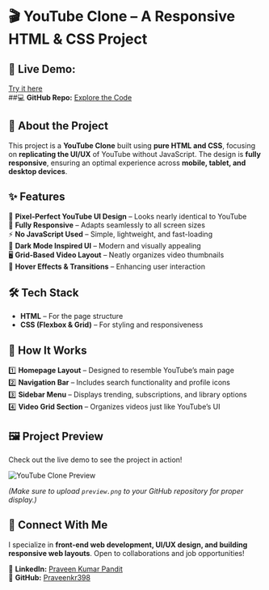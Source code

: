 # 🎬 YouTube Clone – A Responsive HTML & CSS Project  

## 🔗 **Live Demo:**  
[Try it here](https://praveenkr398.github.io/YoutubeClone/)  
##💻 **GitHub Repo:**
[Explore the Code](https://github.com/Praveenkr398/YoutubeClone)  



## 🚀 About the Project  
This project is a **YouTube Clone** built using **pure HTML and CSS**, focusing on **replicating the UI/UX** of YouTube without JavaScript. The design is **fully responsive**, ensuring an optimal experience across **mobile, tablet, and desktop devices**.  

## ✨ Features  
🎨 **Pixel-Perfect YouTube UI Design** – Looks nearly identical to YouTube  
📱 **Fully Responsive** – Adapts seamlessly to all screen sizes  
⚡ **No JavaScript Used** – Simple, lightweight, and fast-loading  
🌙 **Dark Mode Inspired UI** – Modern and visually appealing  
🖥️ **Grid-Based Video Layout** – Neatly organizes video thumbnails  
📌 **Hover Effects & Transitions** – Enhancing user interaction  

## 🛠 Tech Stack  
- **HTML** – For the page structure  
- **CSS (Flexbox & Grid)** – For styling and responsiveness  

## 🎯 How It Works  
1️⃣ **Homepage Layout** – Designed to resemble YouTube’s main page  
2️⃣ **Navigation Bar** – Includes search functionality and profile icons  
3️⃣ **Sidebar Menu** – Displays trending, subscriptions, and library options  
4️⃣ **Video Grid Section** – Organizes videos just like YouTube’s UI  

## 🖼️ Project Preview  
Check out the live demo to see the project in action!  

![YouTube Clone Preview](https://github.com/user-attachments/assets/e7d84723-0caa-40c4-ba6d-5ce33d5b3ad3)  

*(Make sure to upload `preview.png` to your GitHub repository for proper display.)*  

## 📢 Connect With Me  
I specialize in **front-end web development, UI/UX design, and building responsive web layouts**. Open to collaborations and job opportunities!  

📌 **LinkedIn:** [Praveen Kumar Pandit](https://www.linkedin.com/in/Praveenkr398)  
📌 **GitHub:** [Praveenkr398](https://github.com/Praveenkr398)  
